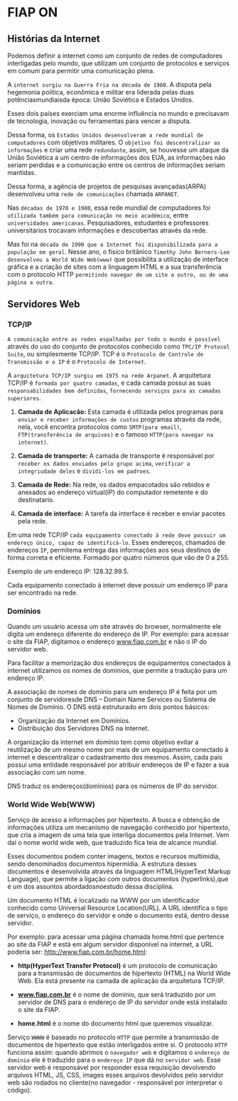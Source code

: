 # FIAP ON

## Histórias da Internet

Podemos definir a internet como um conjunto de redes de computadores interligadas pelo mundo, que utilizam um conjunto de protocolos e serviços em comum para permitir uma comunicação plena.

A `internet surgiu na Guerra Fria na década de 1960`. A disputa pela hegemonia política, econômica e militar era liderada pelas duas potênciasmundiaisda época: União Soviética e Estados Unidos.

Esses dois países exerciam uma enorme influência no mundo e precisavam de tecnologia, inovação ou ferramentas para vencer a disputa.

Dessa forma, os `Estados Unidos desenvolveram a rede mundial de computadores` com objetivos militares. O `objetivo foi descentralizar as informações` e criar uma rede `redundante`,  assim, se houvesse um ataque da União Soviética a um centro de informações dos EUA, as informações não seriam perdidas e a comunicação entre  os centros de informações seriam mantidas.

Dessa  forma, a agência de projetos de pesquisas avançadas(ARPA) desenvolveu uma `rede de comunicações` chamada `ARPANET`.

Nas `décadas de 1970 e 1980`, essa rede mundial de computadores foi `utilizada também para comunicação no meio acadêmico`,  entre `universidades americanas`. Pesquisadores, estudantes e professores universitários trocavam informações e descobertas através da rede.

Mas foi na `década de 1990 que a Internet foi disponibilizada para a população em geral`. Nesse ano, o físico  britânico `Timothy John Berners-Lee desenvolveu a World Wide Web(www)` que possibilita a utilização de interface gráfica e a criação de sites com a linguagem HTML e a sua transferência com o protocolo  HTTP `permitindo navegar de um site a outro, ou de uma página a outra`.


## Servidores Web

### TCP/IP

`A comunicação entre as redes espalhadas por todo o mundo é possível` através do uso do conjunto de protocolos conhecido como `TPC/IP Protocol Suite`, ou simplesmente TCP/IP. TCP é o `Protocolo de Controle de Transmissão e o IP` é o `Protocolo de Internet`.

A `arquitetura TCP/IP surgiu em 1975 na rede Arpanet`. A arquitetura TCP/IP é `formada por quatro camadas`, e cada camada possui as suas `responsabilidades bem definidas`, `fornecendo serviços para as camadas superiores`.

  1. **Camada de Aplicacão:** Esta camada é utilizada pelos programas para `enviar e receber informações de custos` programas através da rede, nela, você encontra protocolos como `SMTP(para email)`, `FTP(transferência de arquivos)` e o famoso `HTTP(para navegar na internet)`.

  2. **Camada de transporte:** A camada de transporte é responsável por `receber os dados enviados pelo grupo acima`, `verificar a integriudade deles` e `dividi-los em padroes`.

  3. **Camada de Rede:** Na rede, os dados empacotados são rebidos e anexados ao endereço virtual(IP) do computador remetente e do destinatario.

  4. **Camada de interface:** A tarefa da interface é receber e enviar pacotes pela rede.


Em uma rede TCP/IP `cada equipamento conectado à rede deve possuir um endereço único, capaz de identificá-lo`. Esses endereços, chamados de endereços `IP`, permitema entrega das informações aos seus destinos de forma correta e eficiente. Formado por quatro números que vão de 0 a 255.

Exemplo de um endereço IP: 128.32.99.5.

Cada equipamento conectado à internet deve possuir um endereço IP para ser encontrado na rede.


### Domínios

Quando um usuário acessa um site através do browser, normalmente ele digita um endereço diferente do endereço de IP.
Por exemplo: para acessar o site da FIAP, digitamos o endereço www.fiap.com.br e não o IP do servidor web.

Para facilitar a memorização dos endereços de equipamentos conectados à internet utilizamos os nomes de domínios, que permite a tradução para um endereço IP.

A associação de nomes de domínio para um endereço IP é feita por um conjunto de servidoresde DNS – Domain Name Services ou Sistema de Nomes de Domínio. O DNS está estruturado em dois pontos básicos:

  - Organização da Internet em Domínios.
  - Distribuição dos Servidores DNS na Internet.

A organização da internet em domínio tem como objetivo evitar a reutilização de um mesmo nome por mais de um  equipamento conectado à internet e descentralizar o cadastramento dos mesmos. Assim, cada país possui uma entidade responsável por atribuir endereços de IP e fazer a sua associação com um nome.

DNS traduz os endereços(domínios) para os números de IP do servidor.

### World Wide Web(WWW)

Serviço de acesso a informações por hipertexto. A busca e obtenção de informações utiliza um mecanismo de navegação conhecido por hipertexto, que cria a imagem de uma teia que interliga documentos pela Internet. Vem  daí o nome world wide web, que traduzido fica teia de alcance mundial.

Esses documentos podem conter imagens, textos e recursos multimídia, sendo denominados documentos hipermídia. A estrutura desses documentos é desenvolvida através da linguagem HTML(HyperText Markup Language), que permite a ligação com outros documentos (hyperlinks),que é um dos assuntos abordadosnoestudo dessa disciplina.

Um documento HTML é localizado na WWW por um identificador conhecido como Universal Resource Location(URL). A URL identifica o tipo de serviço, o endereço do servidor e onde o documento está, dentro desse servidor.

Por exemplo: para  acessar uma página chamada home.html que pertence ao site da FIAP e está em algum servidor disponível na internet, a URL poderia ser: http://www.fiap.com.br/home.html:

  - **http(HyperText Transfer  Protocol)** é um protocolo de comunicação para a transmissão de documentos de hipertexto (HTML) na World Wide Web. Ela está presente na camada de aplicação da arquitetura TCP/IP.

  - **www.fiap.com.br** é o nome de domínio, que será traduzido por um servidor de DNS para o endereço de IP  do servidor onde está instalado o site da FIAP.

  - **home.html** é o nome do documento html que queremos visualizar.

  Serviço `WWWW` é baseado no protocolo `HTTP` que permite a transmissão de documentos de hipertexto que estão interligados entre si.
  O protocolo `HTTP` funciona assim: quando abrimos o `navegador web` e digitamos o `endereço de domínio` ele é traduzido para o `endereço IP` que dá no `servidor web`. Esse servidor web é responsável por responder essa requisição devolvendo arquivos HTML, JS, CSS, images esses arquivos devolvidos pelo servidor web são rodados no cliente(no navegador - responsável por interpretar o código).

